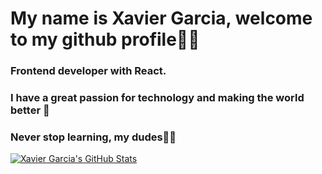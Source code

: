 # My name is Xavier Garcia, welcome to my github profile🤠💙

### Frontend developer with React. 
### I have a great passion for technology and making the world better 🦦

### Never stop learning, my dudes🐸🚀

[![Xavier Garcia's GitHub Stats](https://github-readme-stats.vercel.app/api?username=ElXavs&show_icons=true)](https://github.com/ElXavs)
